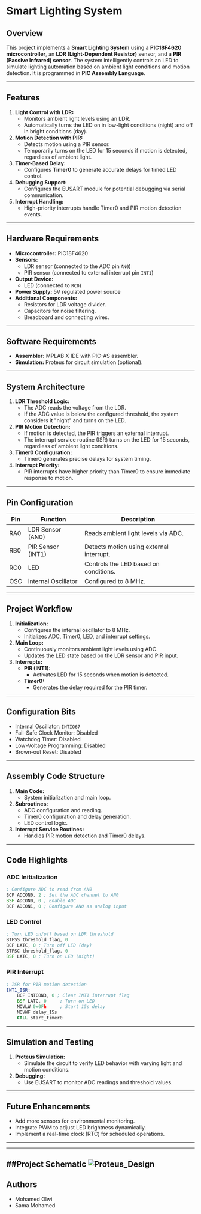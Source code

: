 # Smart Lighting System

## Overview
This project implements a **Smart Lighting System** using a **PIC18F4620 microcontroller**, an **LDR (Light-Dependent Resistor)** sensor, and a **PIR (Passive Infrared) sensor**. The system intelligently controls an LED to simulate lighting automation based on ambient light conditions and motion detection. It is programmed in **PIC Assembly Language**.

---

## Features
1. **Light Control with LDR:**
   - Monitors ambient light levels using an LDR.
   - Automatically turns the LED on in low-light conditions (night) and off in bright conditions (day).
2. **Motion Detection with PIR:**
   - Detects motion using a PIR sensor.
   - Temporarily turns on the LED for 15 seconds if motion is detected, regardless of ambient light.
3. **Timer-Based Delay:**
   - Configures **Timer0** to generate accurate delays for timed LED control.
4. **Debugging Support:**
   - Configures the EUSART module for potential debugging via serial communication.
5. **Interrupt Handling:**
   - High-priority interrupts handle Timer0 and PIR motion detection events.

---

## Hardware Requirements
- **Microcontroller:** PIC18F4620
- **Sensors:**
  - LDR sensor (connected to the ADC pin `AN0`)
  - PIR sensor (connected to external interrupt pin `INT1`)
- **Output Device:**
  - LED (connected to `RC0`)
- **Power Supply:** 5V regulated power source
- **Additional Components:**
  - Resistors for LDR voltage divider.
  - Capacitors for noise filtering.
  - Breadboard and connecting wires.

---

## Software Requirements
- **Assembler:** MPLAB X IDE with PIC-AS assembler.
- **Simulation:** Proteus for circuit simulation (optional).

---

## System Architecture
1. **LDR Threshold Logic:**
   - The ADC reads the voltage from the LDR.
   - If the ADC value is below the configured threshold, the system considers it "night" and turns on the LED.
2. **PIR Motion Detection:**
   - If motion is detected, the PIR triggers an external interrupt.
   - The interrupt service routine (ISR) turns on the LED for 15 seconds, regardless of ambient light conditions.
3. **Timer0 Configuration:**
   - Timer0 generates precise delays for system timing.
4. **Interrupt Priority:**
   - PIR interrupts have higher priority than Timer0 to ensure immediate response to motion.

---

## Pin Configuration
| Pin | Function              | Description                            |
|-----|-----------------------|----------------------------------------|
| RA0 | LDR Sensor (AN0)      | Reads ambient light levels via ADC.    |
| RB0 | PIR Sensor (INT1)     | Detects motion using external interrupt. |
| RC0 | LED                   | Controls the LED based on conditions. |
| OSC | Internal Oscillator   | Configured to 8 MHz.                  |

---

## Project Workflow
1. **Initialization:**
   - Configures the internal oscillator to 8 MHz.
   - Initializes ADC, Timer0, LED, and interrupt settings.
2. **Main Loop:**
   - Continuously monitors ambient light levels using ADC.
   - Updates the LED state based on the LDR sensor and PIR input.
3. **Interrupts:**
   - **PIR (INT1):**
     - Activates LED for 15 seconds when motion is detected.
   - **Timer0:**
     - Generates the delay required for the PIR timer.

---

## Configuration Bits
- Internal Oscillator: `INTIO67`
- Fail-Safe Clock Monitor: Disabled
- Watchdog Timer: Disabled
- Low-Voltage Programming: Disabled
- Brown-out Reset: Disabled

---

## Assembly Code Structure
1. **Main Code:**
   - System initialization and main loop.
2. **Subroutines:**
   - ADC configuration and reading.
   - Timer0 configuration and delay generation.
   - LED control logic.
3. **Interrupt Service Routines:**
   - Handles PIR motion detection and Timer0 delays.

---

## Code Highlights
### ADC Initialization
```asm
; Configure ADC to read from AN0
BCF ADCON0, 2 ; Set the ADC channel to AN0
BSF ADCON0, 0 ; Enable ADC
BCF ADCON1, 0 ; Configure AN0 as analog input
```

### LED Control
```asm
; Turn LED on/off based on LDR threshold
BTFSS threshold_flag, 0
BCF LATC, 0 ; Turn off LED (day)
BTFSC threshold_flag, 0
BSF LATC, 0 ; Turn on LED (night)
```

### PIR Interrupt
```asm
; ISR for PIR motion detection
INT1_ISR:
    BCF INTCON3, 0 ; Clear INT1 interrupt flag
    BSF LATC, 0     ; Turn on LED
    MOVLW 0x0Fh     ; Start 15s delay
    MOVWF delay_15s
    CALL start_timer0
```

---

## Simulation and Testing
1. **Proteus Simulation:**
   - Simulate the circuit to verify LED behavior with varying light and motion conditions.
2. **Debugging:**
   - Use EUSART to monitor ADC readings and threshold values.

---

## Future Enhancements
- Add more sensors for environmental monitoring.
- Integrate PWM to adjust LED brightness dynamically.
- Implement a real-time clock (RTC) for scheduled operations.
---
---
##Project Schematic
![Proteus_Design](https://github.com/user-attachments/assets/f6c96a30-7004-4260-bb4b-5d644071c310)
---

## Authors
- Mohamed Olwi
- Sama Mohamed
